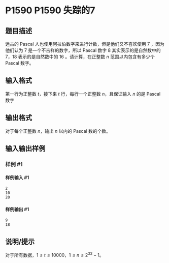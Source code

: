 # P1590 P1590 失踪的7

## 题目描述

远古的 Pascal 人也使用阿拉伯数字来进行计数，但是他们又不喜欢使用 $7$ ，因为他们认为 $7$ 是一个不吉祥的数字，所以 Pascal 数字 $8$ 其实表示的是自然数中的 $7$，$18$ 表示的是自然数中的 $16$ 。请计算，在正整数 $n$ 范围以内包含有多少个 Pascal 数字。


## 输入格式

第一行为正整数 $t$，接下来 $t$ 行，每行一个正整数 $n$，且保证输入 $n$ 的是 Pascal 数字



## 输出格式

对于每个正整数 $n$，输出 $n$ 以内的 Pascal 数的个数。


## 输入输出样例

### 样例 #1

#### 样例输入 #1

```
2
10
20
```

#### 样例输出 #1

```
9
18
```

## 说明/提示

对于所有数据，$1 \leq t \leq 10000$，$1 \leq n \leq 2^{32}-1$。
